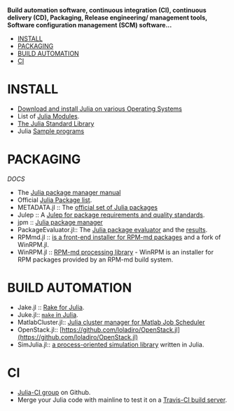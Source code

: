 **Build automation software, continuous integration (CI), continuous delivery (CD), Packaging, Release engineering/ management tools, Software configuration management (SCM) software...**

* [INSTALL](#install)
* [PACKAGING](#packaging)
* [BUILD AUTOMATION](#build-automation)
* [CI](#ci)


# INSTALL 
* [Download and install Julia on various Operating Systems](http://julialang.org/downloads/)
* List of [Julia Modules](http://docs.julialang.org/en/latest/manual/modules/).
* [The Julia Standard Library](http://docs.julialang.org/en/latest/stdlib/)
* Julia [Sample programs](https://github.com/JuliaLang/julia/tree/master/examples)


# PACKAGING
*DOCS* 
   * The [Julia package manager manual](http://docs.julialang.org/en/latest/manual/packages/)
   * Official [Julia Package list](http://docs.julialang.org/en/latest/packages/packagelist/).
* METADATA.jl :: The [official set of Julia packages](https://github.com/JuliaLang/METADATA.jl)
* Julep :: A [Julep for package requirements and quality standards](https://gist.github.com/IainNZ/6086173).
* jpm :: [Julia package manager](https://github.com/dirk/jpm)
* PackageEvaluator.jl:: The [Julia package evaluator](https://github.com/IainNZ/PackageEvaluator.jl) and the [results](http://iaindunning.com/PackageEval/).
* RPMmd.jl :: [is a front-end installer for RPM-md packages](https://github.com/ihnorton/RPMmd.jl) and a fork of WinRPM.jl.
* WinRPM.jl :: [RPM-md processing library](https://github.com/JuliaLang/WinRPM.jl) - WinRPM is an installer for RPM packages provided by an RPM-md build system.


# BUILD AUTOMATION
* Jake.jl :: [Rake for Julia](https://github.com/nolta/Jake.jl).
* Juke.jl:: [`make` in Julia](https://github.com/kshramt/Juke.jl).
* MatlabCluster.jl:: [Julia cluster manager for Matlab Job Scheduler](https://github.com/simonster/MatlabCluster.jl)
* OpenStack.jl:: [https://github.com/loladiro/OpenStack.jl](https://github.com/loladiro/OpenStack.jl)
* SimJulia.jl:: [a process-oriented simulation library](https://github.com/BenLauwens/SimJulia.jl) written in Julia.


# CI 
* [Julia-CI group](https://github.com/julia-ci) on Github.
* Merge your Julia code with mainline to test it on a [Travis-CI build server](https://travis-ci.org/JuliaLang/).

